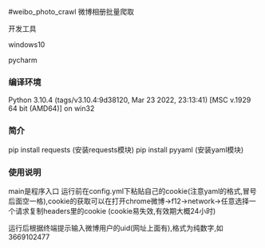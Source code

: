 #weibo_photo_crawl
微博相册批量爬取

开发工具

windows10

pycharm

### 编译环境
Python 3.10.4 (tags/v3.10.4:9d38120, Mar 23 2022, 23:13:41) [MSC v.1929 64 bit (AMD64)] on win32

### 简介
pip install requests (安装requests模块)
pip install pyyaml (安装yaml模块)

### 使用说明
main是程序入口
运行前在config.yml下粘贴自己的cookie(注意yaml的格式,冒号后面空一格),cookie的获取可以在打开chrome微博->f12->network->任意选择一个请求复制headers里的cookie
(cookie易失效,有效期大概24小时)

运行后根据终端提示输入微博用户的uid(网址上面有),格式为纯数字,如3669102477
